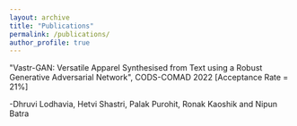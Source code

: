 ```yaml
---
layout: archive
title: "Publications"
permalink: /publications/
author_profile: true
---
```


"Vastr-GAN: Versatile Apparel Synthesised from Text using a Robust Generative Adversarial Network", CODS-COMAD 2022 [Acceptance Rate = 21%]

-Dhruvi Lodhavia, Hetvi Shastri, Palak Purohit, Ronak Kaoshik and Nipun Batra

